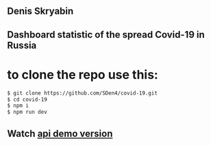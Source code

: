 ## Denis Skryabin

##  Dashboard statistic of the spread Covid-19 in Russia
# to clone the repo use this:
```sh
$ git clone https://github.com/SDen4/covid-19.git
$ cd covid-19
$ npm i
$ npm run dev
```
## Watch [api demo version](https://skriabin.site/)
<!-- ## Watch on [github-pages](https://sden4.github.io/covid-19/) -->
